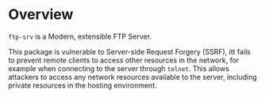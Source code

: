 # Overview

`ftp-srv` is a Modern, extensible FTP Server.

This package is vulnerable to Server-side Request Forgery (SSRF), itt fails to prevent remote clients to access other resources in the network, for example when connecting to the server through `telnet`. This allows attackers to access any network resources available to the server, including private resources in the hosting environment.
